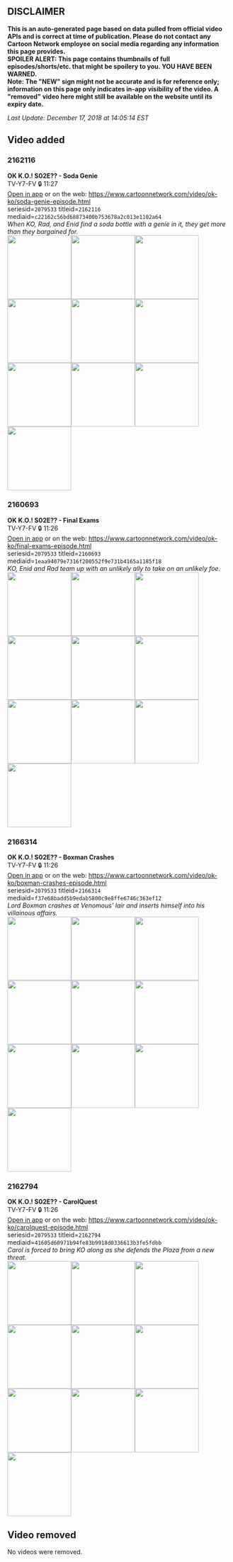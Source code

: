 ## DISCLAIMER
**This is an auto-generated page based on data pulled from official video APIs and is correct at time of publication. Please do not contact any Cartoon Network employee on social media regarding any information this page provides.**  
**SPOILER ALERT: This page contains thumbnails of full episodes/shorts/etc. that might be spoilery to you. YOU HAVE BEEN WARNED.**  
**Note: The "NEW" sign might not be accurate and is for reference only; information on this page only indicates in-app visibility of the video. A "removed" video here might still be available on the website until its expiry date.**  

_Last Update: December 17, 2018 at 14:05:14 EST_
## Video added
### 2162116
**OK K.O.! S02E?? - Soda Genie**  
TV-Y7-FV 🔒 11:27  
[Open in app](https://tinyurl.com/y87r7xtd) or on the web: https://www.cartoonnetwork.com/video/ok-ko/soda-genie-episode.html  
seriesid=`2079533` titleid=`2162116` mediaid=`c22162c56bd68873400b753678a2c013e1102a64`  
_When KO, Rad, and Enid find a soda bottle with a genie in it, they get more than they bargained for._  
<a href="https://s3.amazonaws.com/cn-orchestrator/2162116_001_1280x720.jpg"><img src="https://s3.amazonaws.com/cn-orchestrator/2162116_001_640x360.jpg" height="144px" /></a><a href="https://s3.amazonaws.com/cn-orchestrator/2162116_002_1280x720.jpg"><img src="https://s3.amazonaws.com/cn-orchestrator/2162116_002_640x360.jpg" height="144px" /></a><a href="https://s3.amazonaws.com/cn-orchestrator/2162116_003_1280x720.jpg"><img src="https://s3.amazonaws.com/cn-orchestrator/2162116_003_640x360.jpg" height="144px" /></a><a href="https://s3.amazonaws.com/cn-orchestrator/2162116_004_1280x720.jpg"><img src="https://s3.amazonaws.com/cn-orchestrator/2162116_004_640x360.jpg" height="144px" /></a><a href="https://s3.amazonaws.com/cn-orchestrator/2162116_005_1280x720.jpg"><img src="https://s3.amazonaws.com/cn-orchestrator/2162116_005_640x360.jpg" height="144px" /></a><a href="https://s3.amazonaws.com/cn-orchestrator/2162116_006_1280x720.jpg"><img src="https://s3.amazonaws.com/cn-orchestrator/2162116_006_640x360.jpg" height="144px" /></a><a href="https://s3.amazonaws.com/cn-orchestrator/2162116_007_1280x720.jpg"><img src="https://s3.amazonaws.com/cn-orchestrator/2162116_007_640x360.jpg" height="144px" /></a><a href="https://s3.amazonaws.com/cn-orchestrator/2162116_008_1280x720.jpg"><img src="https://s3.amazonaws.com/cn-orchestrator/2162116_008_640x360.jpg" height="144px" /></a><a href="https://s3.amazonaws.com/cn-orchestrator/2162116_009_1280x720.jpg"><img src="https://s3.amazonaws.com/cn-orchestrator/2162116_009_640x360.jpg" height="144px" /></a><a href="https://s3.amazonaws.com/cn-orchestrator/2162116_010_1280x720.jpg"><img src="https://s3.amazonaws.com/cn-orchestrator/2162116_010_640x360.jpg" height="144px" /></a>
### 2160693
**OK K.O.! S02E?? - Final Exams**  
TV-Y7-FV 🔒 11:26  
[Open in app](https://tinyurl.com/y89769kw) or on the web: https://www.cartoonnetwork.com/video/ok-ko/final-exams-episode.html  
seriesid=`2079533` titleid=`2160693` mediaid=`1eaa94079e7316f200552f9e731b4165a1185f18`  
_KO, Enid and Rad team up with an unlikely ally to take on an unlikely foe._  
<a href="https://s3.amazonaws.com/cn-orchestrator/2160693_001_1280x720.jpg"><img src="https://s3.amazonaws.com/cn-orchestrator/2160693_001_640x360.jpg" height="144px" /></a><a href="https://s3.amazonaws.com/cn-orchestrator/2160693_002_1280x720.jpg"><img src="https://s3.amazonaws.com/cn-orchestrator/2160693_002_640x360.jpg" height="144px" /></a><a href="https://s3.amazonaws.com/cn-orchestrator/2160693_003_1280x720.jpg"><img src="https://s3.amazonaws.com/cn-orchestrator/2160693_003_640x360.jpg" height="144px" /></a><a href="https://s3.amazonaws.com/cn-orchestrator/2160693_004_1280x720.jpg"><img src="https://s3.amazonaws.com/cn-orchestrator/2160693_004_640x360.jpg" height="144px" /></a><a href="https://s3.amazonaws.com/cn-orchestrator/2160693_005_1280x720.jpg"><img src="https://s3.amazonaws.com/cn-orchestrator/2160693_005_640x360.jpg" height="144px" /></a><a href="https://s3.amazonaws.com/cn-orchestrator/2160693_006_1280x720.jpg"><img src="https://s3.amazonaws.com/cn-orchestrator/2160693_006_640x360.jpg" height="144px" /></a><a href="https://s3.amazonaws.com/cn-orchestrator/2160693_007_1280x720.jpg"><img src="https://s3.amazonaws.com/cn-orchestrator/2160693_007_640x360.jpg" height="144px" /></a><a href="https://s3.amazonaws.com/cn-orchestrator/2160693_008_1280x720.jpg"><img src="https://s3.amazonaws.com/cn-orchestrator/2160693_008_640x360.jpg" height="144px" /></a><a href="https://s3.amazonaws.com/cn-orchestrator/2160693_009_1280x720.jpg"><img src="https://s3.amazonaws.com/cn-orchestrator/2160693_009_640x360.jpg" height="144px" /></a><a href="https://s3.amazonaws.com/cn-orchestrator/2160693_010_1280x720.jpg"><img src="https://s3.amazonaws.com/cn-orchestrator/2160693_010_640x360.jpg" height="144px" /></a>
### 2166314
**OK K.O.! S02E?? - Boxman Crashes**  
TV-Y7-FV 🔒 11:26  
[Open in app](https://tinyurl.com/y6w7vgjc) or on the web: https://www.cartoonnetwork.com/video/ok-ko/boxman-crashes-episode.html  
seriesid=`2079533` titleid=`2166314` mediaid=`f37e68badd5b9edab5800c9e8ffe6746c363ef12`  
_Lord Boxman crashes at Venomous' lair and inserts himself into his villainous affairs._  
<a href="https://s3.amazonaws.com/cn-orchestrator/2166314_001_1280x720.jpg"><img src="https://s3.amazonaws.com/cn-orchestrator/2166314_001_640x360.jpg" height="144px" /></a><a href="https://s3.amazonaws.com/cn-orchestrator/2166314_002_1280x720.jpg"><img src="https://s3.amazonaws.com/cn-orchestrator/2166314_002_640x360.jpg" height="144px" /></a><a href="https://s3.amazonaws.com/cn-orchestrator/2166314_003_1280x720.jpg"><img src="https://s3.amazonaws.com/cn-orchestrator/2166314_003_640x360.jpg" height="144px" /></a><a href="https://s3.amazonaws.com/cn-orchestrator/2166314_004_1280x720.jpg"><img src="https://s3.amazonaws.com/cn-orchestrator/2166314_004_640x360.jpg" height="144px" /></a><a href="https://s3.amazonaws.com/cn-orchestrator/2166314_005_1280x720.jpg"><img src="https://s3.amazonaws.com/cn-orchestrator/2166314_005_640x360.jpg" height="144px" /></a><a href="https://s3.amazonaws.com/cn-orchestrator/2166314_006_1280x720.jpg"><img src="https://s3.amazonaws.com/cn-orchestrator/2166314_006_640x360.jpg" height="144px" /></a><a href="https://s3.amazonaws.com/cn-orchestrator/2166314_007_1280x720.jpg"><img src="https://s3.amazonaws.com/cn-orchestrator/2166314_007_640x360.jpg" height="144px" /></a><a href="https://s3.amazonaws.com/cn-orchestrator/2166314_008_1280x720.jpg"><img src="https://s3.amazonaws.com/cn-orchestrator/2166314_008_640x360.jpg" height="144px" /></a><a href="https://s3.amazonaws.com/cn-orchestrator/2166314_009_1280x720.jpg"><img src="https://s3.amazonaws.com/cn-orchestrator/2166314_009_640x360.jpg" height="144px" /></a><a href="https://s3.amazonaws.com/cn-orchestrator/2166314_010_1280x720.jpg"><img src="https://s3.amazonaws.com/cn-orchestrator/2166314_010_640x360.jpg" height="144px" /></a>
### 2162794
**OK K.O.! S02E?? - CarolQuest**  
TV-Y7-FV 🔒 11:26  
[Open in app](https://tinyurl.com/yb3wrtky) or on the web: https://www.cartoonnetwork.com/video/ok-ko/carolquest-episode.html  
seriesid=`2079533` titleid=`2162794` mediaid=`41605d60971b94fe83b9918d0336613b3fe5fdbb`  
_Carol is forced to bring KO along as she defends the Plaza from a new threat._  
<a href="https://s3.amazonaws.com/cn-orchestrator/2162794_001_1280x720.jpg"><img src="https://s3.amazonaws.com/cn-orchestrator/2162794_001_640x360.jpg" height="144px" /></a><a href="https://s3.amazonaws.com/cn-orchestrator/2162794_002_1280x720.jpg"><img src="https://s3.amazonaws.com/cn-orchestrator/2162794_002_640x360.jpg" height="144px" /></a><a href="https://s3.amazonaws.com/cn-orchestrator/2162794_003_1280x720.jpg"><img src="https://s3.amazonaws.com/cn-orchestrator/2162794_003_640x360.jpg" height="144px" /></a><a href="https://s3.amazonaws.com/cn-orchestrator/2162794_004_1280x720.jpg"><img src="https://s3.amazonaws.com/cn-orchestrator/2162794_004_640x360.jpg" height="144px" /></a><a href="https://s3.amazonaws.com/cn-orchestrator/2162794_005_1280x720.jpg"><img src="https://s3.amazonaws.com/cn-orchestrator/2162794_005_640x360.jpg" height="144px" /></a><a href="https://s3.amazonaws.com/cn-orchestrator/2162794_006_1280x720.jpg"><img src="https://s3.amazonaws.com/cn-orchestrator/2162794_006_640x360.jpg" height="144px" /></a><a href="https://s3.amazonaws.com/cn-orchestrator/2162794_007_1280x720.jpg"><img src="https://s3.amazonaws.com/cn-orchestrator/2162794_007_640x360.jpg" height="144px" /></a><a href="https://s3.amazonaws.com/cn-orchestrator/2162794_008_1280x720.jpg"><img src="https://s3.amazonaws.com/cn-orchestrator/2162794_008_640x360.jpg" height="144px" /></a><a href="https://s3.amazonaws.com/cn-orchestrator/2162794_009_1280x720.jpg"><img src="https://s3.amazonaws.com/cn-orchestrator/2162794_009_640x360.jpg" height="144px" /></a><a href="https://s3.amazonaws.com/cn-orchestrator/2162794_010_1280x720.jpg"><img src="https://s3.amazonaws.com/cn-orchestrator/2162794_010_640x360.jpg" height="144px" /></a>
## Video removed
No videos were removed.
